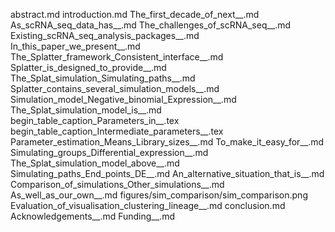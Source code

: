 abstract.md
introduction.md
The_first_decade_of_next__.md
As_scRNA_seq_data_has__.md
The_challenges_of_scRNA_seq__.md
Existing_scRNA_seq_analysis_packages__.md
In_this_paper_we_present__.md
The_Splatter_framework_Consistent_interface__.md
Splatter_is_designed_to_provide__.md
The_Splat_simulation_Simulating_paths__.md
Splatter_contains_several_simulation_models__.md
Simulation_model_Negative_binomial_Expression__.md
The_Splat_simulation_model_is__.md
begin_table_caption_Parameters_in__.tex
begin_table_caption_Intermediate_parameters__.tex
Parameter_estimation_Means_Library_sizes__.md
To_make_it_easy_for__.md
Simulating_groups_Differential_expression__.md
The_Splat_simulation_model_above__.md
Simulating_paths_End_points_DE__.md
An_alternative_situation_that_is__.md
Comparison_of_simulations_Other_simulations__.md
As_well_as_our_own__.md
figures/sim_comparison/sim_comparison.png
Evaluation_of_visualisation_clustering_lineage__.md
conclusion.md
Acknowledgements__.md
Funding__.md
